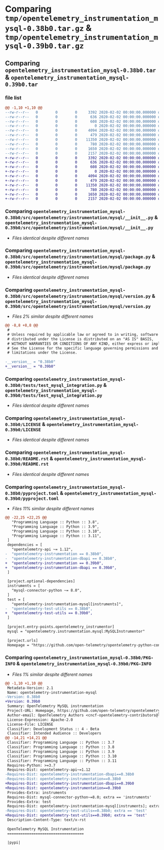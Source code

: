 # Comparing `tmp/opentelemetry_instrumentation_mysql-0.38b0.tar.gz` & `tmp/opentelemetry_instrumentation_mysql-0.39b0.tar.gz`

## Comparing `opentelemetry_instrumentation_mysql-0.38b0.tar` & `opentelemetry_instrumentation_mysql-0.39b0.tar`

### file list

```diff
@@ -1,10 +1,10 @@
--rw-r--r--   0        0        0     3392 2020-02-02 00:00:00.000000 opentelemetry_instrumentation_mysql-0.38b0/src/opentelemetry/instrumentation/mysql/__init__.py
--rw-r--r--   0        0        0      636 2020-02-02 00:00:00.000000 opentelemetry_instrumentation_mysql-0.38b0/src/opentelemetry/instrumentation/mysql/package.py
--rw-r--r--   0        0        0      608 2020-02-02 00:00:00.000000 opentelemetry_instrumentation_mysql-0.38b0/src/opentelemetry/instrumentation/mysql/version.py
--rw-r--r--   0        0        0        0 2020-02-02 00:00:00.000000 opentelemetry_instrumentation_mysql-0.38b0/tests/__init__.py
--rw-r--r--   0        0        0     4094 2020-02-02 00:00:00.000000 opentelemetry_instrumentation_mysql-0.38b0/tests/test_mysql_integration.py
--rw-r--r--   0        0        0      479 2020-02-02 00:00:00.000000 opentelemetry_instrumentation_mysql-0.38b0/.gitignore
--rw-r--r--   0        0        0    11350 2020-02-02 00:00:00.000000 opentelemetry_instrumentation_mysql-0.38b0/LICENSE
--rw-r--r--   0        0        0      780 2020-02-02 00:00:00.000000 opentelemetry_instrumentation_mysql-0.38b0/README.rst
--rw-r--r--   0        0        0     1650 2020-02-02 00:00:00.000000 opentelemetry_instrumentation_mysql-0.38b0/pyproject.toml
--rw-r--r--   0        0        0     2157 2020-02-02 00:00:00.000000 opentelemetry_instrumentation_mysql-0.38b0/PKG-INFO
+-rw-r--r--   0        0        0     3392 2020-02-02 00:00:00.000000 opentelemetry_instrumentation_mysql-0.39b0/src/opentelemetry/instrumentation/mysql/__init__.py
+-rw-r--r--   0        0        0      636 2020-02-02 00:00:00.000000 opentelemetry_instrumentation_mysql-0.39b0/src/opentelemetry/instrumentation/mysql/package.py
+-rw-r--r--   0        0        0      608 2020-02-02 00:00:00.000000 opentelemetry_instrumentation_mysql-0.39b0/src/opentelemetry/instrumentation/mysql/version.py
+-rw-r--r--   0        0        0        0 2020-02-02 00:00:00.000000 opentelemetry_instrumentation_mysql-0.39b0/tests/__init__.py
+-rw-r--r--   0        0        0     4094 2020-02-02 00:00:00.000000 opentelemetry_instrumentation_mysql-0.39b0/tests/test_mysql_integration.py
+-rw-r--r--   0        0        0      479 2020-02-02 00:00:00.000000 opentelemetry_instrumentation_mysql-0.39b0/.gitignore
+-rw-r--r--   0        0        0    11350 2020-02-02 00:00:00.000000 opentelemetry_instrumentation_mysql-0.39b0/LICENSE
+-rw-r--r--   0        0        0      780 2020-02-02 00:00:00.000000 opentelemetry_instrumentation_mysql-0.39b0/README.rst
+-rw-r--r--   0        0        0     1650 2020-02-02 00:00:00.000000 opentelemetry_instrumentation_mysql-0.39b0/pyproject.toml
+-rw-r--r--   0        0        0     2157 2020-02-02 00:00:00.000000 opentelemetry_instrumentation_mysql-0.39b0/PKG-INFO
```

### Comparing `opentelemetry_instrumentation_mysql-0.38b0/src/opentelemetry/instrumentation/mysql/__init__.py` & `opentelemetry_instrumentation_mysql-0.39b0/src/opentelemetry/instrumentation/mysql/__init__.py`

 * *Files identical despite different names*

### Comparing `opentelemetry_instrumentation_mysql-0.38b0/src/opentelemetry/instrumentation/mysql/package.py` & `opentelemetry_instrumentation_mysql-0.39b0/src/opentelemetry/instrumentation/mysql/package.py`

 * *Files identical despite different names*

### Comparing `opentelemetry_instrumentation_mysql-0.38b0/src/opentelemetry/instrumentation/mysql/version.py` & `opentelemetry_instrumentation_mysql-0.39b0/src/opentelemetry/instrumentation/mysql/version.py`

 * *Files 2% similar despite different names*

```diff
@@ -8,8 +8,8 @@
 #
 # Unless required by applicable law or agreed to in writing, software
 # distributed under the License is distributed on an "AS IS" BASIS,
 # WITHOUT WARRANTIES OR CONDITIONS OF ANY KIND, either express or implied.
 # See the License for the specific language governing permissions and
 # limitations under the License.
 
-__version__ = "0.38b0"
+__version__ = "0.39b0"
```

### Comparing `opentelemetry_instrumentation_mysql-0.38b0/tests/test_mysql_integration.py` & `opentelemetry_instrumentation_mysql-0.39b0/tests/test_mysql_integration.py`

 * *Files identical despite different names*

### Comparing `opentelemetry_instrumentation_mysql-0.38b0/LICENSE` & `opentelemetry_instrumentation_mysql-0.39b0/LICENSE`

 * *Files identical despite different names*

### Comparing `opentelemetry_instrumentation_mysql-0.38b0/README.rst` & `opentelemetry_instrumentation_mysql-0.39b0/README.rst`

 * *Files identical despite different names*

### Comparing `opentelemetry_instrumentation_mysql-0.38b0/pyproject.toml` & `opentelemetry_instrumentation_mysql-0.39b0/pyproject.toml`

 * *Files 11% similar despite different names*

```diff
@@ -22,25 +22,25 @@
   "Programming Language :: Python :: 3.8",
   "Programming Language :: Python :: 3.9",
   "Programming Language :: Python :: 3.10",
   "Programming Language :: Python :: 3.11",
 ]
 dependencies = [
   "opentelemetry-api ~= 1.12",
-  "opentelemetry-instrumentation == 0.38b0",
-  "opentelemetry-instrumentation-dbapi == 0.38b0",
+  "opentelemetry-instrumentation == 0.39b0",
+  "opentelemetry-instrumentation-dbapi == 0.39b0",
 ]
 
 [project.optional-dependencies]
 instruments = [
   "mysql-connector-python ~= 8.0",
 ]
 test = [
   "opentelemetry-instrumentation-mysql[instruments]",
-  "opentelemetry-test-utils == 0.38b0",
+  "opentelemetry-test-utils == 0.39b0",
 ]
 
 [project.entry-points.opentelemetry_instrumentor]
 mysql = "opentelemetry.instrumentation.mysql:MySQLInstrumentor"
 
 [project.urls]
 Homepage = "https://github.com/open-telemetry/opentelemetry-python-contrib/tree/main/instrumentation/opentelemetry-instrumentation-mysql"
```

### Comparing `opentelemetry_instrumentation_mysql-0.38b0/PKG-INFO` & `opentelemetry_instrumentation_mysql-0.39b0/PKG-INFO`

 * *Files 1% similar despite different names*

```diff
@@ -1,10 +1,10 @@
 Metadata-Version: 2.1
 Name: opentelemetry-instrumentation-mysql
-Version: 0.38b0
+Version: 0.39b0
 Summary: OpenTelemetry MySQL instrumentation
 Project-URL: Homepage, https://github.com/open-telemetry/opentelemetry-python-contrib/tree/main/instrumentation/opentelemetry-instrumentation-mysql
 Author-email: OpenTelemetry Authors <cncf-opentelemetry-contributors@lists.cncf.io>
 License-Expression: Apache-2.0
 License-File: LICENSE
 Classifier: Development Status :: 4 - Beta
 Classifier: Intended Audience :: Developers
@@ -14,21 +14,21 @@
 Classifier: Programming Language :: Python :: 3.7
 Classifier: Programming Language :: Python :: 3.8
 Classifier: Programming Language :: Python :: 3.9
 Classifier: Programming Language :: Python :: 3.10
 Classifier: Programming Language :: Python :: 3.11
 Requires-Python: >=3.7
 Requires-Dist: opentelemetry-api~=1.12
-Requires-Dist: opentelemetry-instrumentation-dbapi==0.38b0
-Requires-Dist: opentelemetry-instrumentation==0.38b0
+Requires-Dist: opentelemetry-instrumentation-dbapi==0.39b0
+Requires-Dist: opentelemetry-instrumentation==0.39b0
 Provides-Extra: instruments
 Requires-Dist: mysql-connector-python~=8.0; extra == 'instruments'
 Provides-Extra: test
 Requires-Dist: opentelemetry-instrumentation-mysql[instruments]; extra == 'test'
-Requires-Dist: opentelemetry-test-utils==0.38b0; extra == 'test'
+Requires-Dist: opentelemetry-test-utils==0.39b0; extra == 'test'
 Description-Content-Type: text/x-rst
 
 OpenTelemetry MySQL Instrumentation
 ===================================
 
 |pypi|
```

